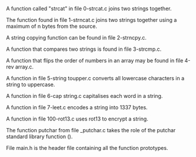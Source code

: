 A function called "strcat" in file 0-strcat.c joins two strings together.


The function found in file 1-strncat.c joins two strings together using a maximum of n bytes from the source.

A string copying function can be found in file 2-strncpy.c.

A function that compares two strings is found in file 3-strcmp.c.

A function that flips the order of numbers in an array may be found in file 4-rev array.c.

A function in file 5-string toupper.c converts all lowercase characters in a string to uppercase.

A function in file 6-cap string.c capitalises each word in a string.

A function in file 7-leet.c encodes a string into 1337 bytes.

A function in file 100-rot13.c uses rot13 to encrypt a string.

The function putchar from file _putchar.c takes the role of the putchar standard library function ().

File main.h is the header file containing all the function prototypes.
